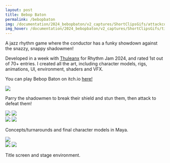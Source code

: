 ```yaml
---
layout: post
title: Bebop Baton
permalink: /bebopbaton
img: /documentation/2024_bebopbaton/v2_captures/ShortClipsGifs/attackcombo3.gif
img_hover: /documentation/2024_bebopbaton/v2_captures/ShortClipsGifs/title_loop.gif
---
```


A jazz rhythm game where the conductor has a funky showdown against the snazzy, snappy shadowmen!

Developed in a week with <a href="https://thuleanx.github.io/">Thuleanx</a> for Rhythm Jam 2024, and rated 1st out of 70+ entries. I created all the art, including character models, rigs, animations, UI, environment, shaders and VFX.

You can play Bebop Baton on itch.io <a href="https://ayucinna.itch.io/bebop-baton">here!</a>

<!-- <div class="img_row">
	<img class="col three" src="{{ site.baseurl }}/documentation/2024_bebopbaton/cover_frontalvignette_MAIN.png"/>
</div> -->

<div class="img_row">
	<img class="col three" src="{{ site.baseurl }}/documentation/2024_bebopbaton/v2_captures/ShortClipsGifs/attackcombo4_enemydeath.gif"/>
</div>

Parry the shadowmen to break their shield and stun them, then attack to defeat them!

<div class="img_row">
	<img class="col half" src="{{ site.baseurl }}/documentation/2024_bebopbaton/v2_captures/ShortClipsGifs/enemyattack2.gif"/>
	<img class="col half" src="{{ site.baseurl }}/documentation/2024_bebopbaton/v2_captures/ShortClipsGifs/enemystun_shieldup2.gif"/>
</div>

<div class="img_row">
	<img class="col half" src="{{ site.baseurl }}/documentation/2024_bebopbaton/char_ref_conductor_gray.png"/>
	<img class="col half" src="{{ site.baseurl }}/documentation/2024_bebopbaton/char_ref_shadowman_gray.png"/>
</div>

Concepts/turnarounds and final character models in Maya.

<div class="img_row">
	<img class="col half" src="{{ site.baseurl }}/documentation/2024_bebopbaton/characters_pose_gray.png" style="float:none"/>
</div>

<div class="img_row">
	<img class="col half" src="{{ site.baseurl }}/documentation/2024_bebopbaton/v2_captures/ShortClipsGifs/title_press.gif"/>
	<img class="col half" src="{{ site.baseurl }}/documentation/2024_bebopbaton/v2_update/title_after_click.png"/>
</div>

Title screen and stage environment.

